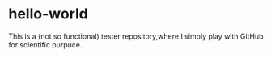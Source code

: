 # hello-world
This is a (not so functional) tester repository,where I simply play with GitHub for scientific purpuce.
